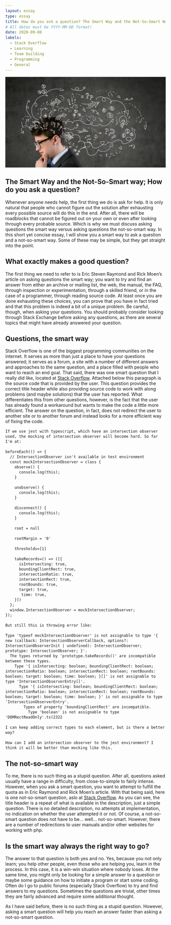 ```yaml
---
layout: essay
type: essay
title: How do you ask a question? The Smart Way and the Not-So-Smart Way
# All dates must be YYYY-MM-DD format!
date: 2020-09-08
labels:
  - Stack Overflow
  - Learning
  - Team building
  - Programming
  - General
---
```


<img class="ui large center floated rounded image" src="/images/aSmartQuestion.jpg">





## The Smart Way and the Not-So-Smart way; How do you ask a question?

Whenever anyone needs help, the first thing we do is ask for help. It is only natural that people who cannot figure out the solution after exhausting every possible source will do this in the end. After all, there will be roadblocks that cannot be figured out on your own or even after looking through every probable source. Which is why we must discuss asking questions the smart way versus asking questions the not-so-smart way. In this short yet concise essay, I will show you a smart way to ask a question and a not-so-smart way. Some of these may be simple, but they get straight into the point.

## What exactly makes a good question?

The first thing we need to refer to is Eric Steven Raymond and Rick Moen’s article on asking questions the smart way; you want to try and find an answer from either an archive or mailing list, the web, the manual, the FAQ, through inspection or experimentation, through a skilled friend, or in the case of a programmer, through reading source code. At least once you are done exhausting these choices, you can prove that you have in fact tried and that this problem is indeed a bit of a unique problem. Be careful, though, when asking your questions. You should probably consider looking through Stack Exchange before asking any questions, as there are several topics that might have already answered your question.

## Questions, the smart way

Stack Overflow is one of the biggest programming communities on the internet. It serves as more than just a place to have your questions answered; it serves as a forum, a site with a number of different answers and approaches to the same question, and a place filled with people who want to reach an end goal. That said, there was one smart question that I really did like, located at [Stack Overflow](https://stackoverflow.com/questions/63665377/mock-for-intersection-observer-in-jest-and-typescript). Attached below this paragraph is the source code that is provided by the user. This question provides the correct title header while also providing source code to work with along problems (and maybe solutions) that the user has reported. What differentiates this from other questions, however, is the fact that the user has already found a workaround but wants to make the code a little more efficient. The answer on the question, in fact, does not redirect the user to another site or to another forum and instead looks for a more efficient way of fixing the code.

```
If we use jest with typescript, which have an intersection observer used, the mocking of intersection observer will become hard. So far I'm at:

beforeEach(() => {
  // IntersectionObserver isn't available in test environment
  const mockIntersectionObserver = class {
    observe() {
      console.log(this);
    }

    unobserve() {
      console.log(this);
    }

    disconnect() {
      console.log(this);
    }

    root = null

    rootMargin = '0'

    thresholds=[1]

    takeRecords=() => ([{
      isIntersecting: true,
      boundingClientRect: true,
      intersectionRatio: true,
      intersectionRect: true,
      rootBounds: true,
      target: true,
       time: true,
    }])
  };
  window.IntersectionObserver = mockIntersectionObserver;
});

But still this is throwing error like:

Type 'typeof mockIntersectionObserver' is not assignable to type '{ new (callback: IntersectionObserverCallback, options?: IntersectionObserverInit | undefined): IntersectionObserver; prototype: IntersectionObserver; }'.
  The types returned by 'prototype.takeRecords()' are incompatible between these types.
    Type '{ isIntersecting: boolean; boundingClientRect: boolean; intersectionRatio: boolean; intersectionRect: boolean; rootBounds: boolean; target: boolean; time: boolean; }[]' is not assignable to type 'IntersectionObserverEntry[]'.
      Type '{ isIntersecting: boolean; boundingClientRect: boolean; intersectionRatio: boolean; intersectionRect: boolean; rootBounds: boolean; target: boolean; time: boolean; }' is not assignable to type 'IntersectionObserverEntry'.
        Types of property 'boundingClientRect' are incompatible.
          Type 'boolean' is not assignable to type 'DOMRectReadOnly'.ts(2322
          
I can keep adding correct types to each element, but is there a better way?

How can I add an intersection observer to the jest environment? I think it will be better than mocking like this.
```

## The not-so-smart way
To me, there is no such thing as a stupid question. After all, questions asked usually have a range in difficulty, from close-to-simple to fairly intense. However, when you ask a smart question, you want to attempt to fulfill the quota as in Eric Raymond and Rick Moen’s article. With that being said, here is one not-so-smart question, aslo at [Stack Overflow](https://stackoverflow.com/questions/50589658/send-special-characters-in-the-string-using-post). As you can see, the title header is a repeat of what is available in the description, just a simple question. There is no detailed description, no attempts at implementation, no indication on whether the user attempted it or not. Of course, a not-so-smart question does not have to be… well… not-so-smart. However, there are a number of redirections to user manuals and/or other websites for working with php.

## Is the smart way always the right way to go?

The answer to that question is both yes and no. Yes, because you not only learn; you help other people, even those who are helping you, learn in the process. In this case, it is a win-win situation where nobody loses. At the same time, you might only be looking for a simple answer to a question or maybe some guidance on how to initiate a program or start some coding. Often do I go to public forums (especially Stack Overflow) to try and find answers to my questions. Sometimes the questions are trivial, other times they are fairly advanced and require some additional thought.

As I have said before, there is no such thing as a stupid question. However, asking a smart question will help you reach an answer faster than asking a not-so-smart question.
